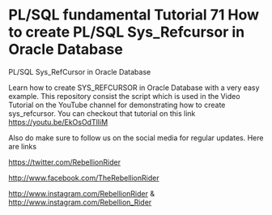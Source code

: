 # PL/SQL fundamental Tutorial 71 How to create PL/SQL Sys_Refcursor in Oracle Database
PL/SQL Sys_RefCursor in Oracle Database

Learn how to create SYS_REFCURSOR in Oracle Database with a very easy example. 
This repository consist the script which is used in the Video Tutorial on the YouTube channel for demonstrating 
how to create sys_refcursor. 
You can checkout that tutorial on this link
https://youtu.be/EkOsOdTlIiM


Also do make sure to follow us on the social media for regular updates. Here are links

https://twitter.com/RebellionRider

http://www.facebook.com/TheRebellionRider

http://www.instagram.com/RebellionRider & http://www.instagram.com/Rebellion_Rider
